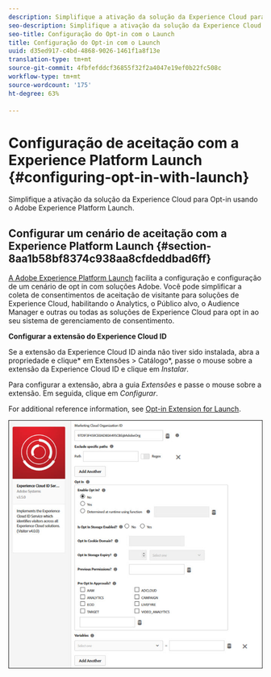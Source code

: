 ```yaml
---
description: Simplifique a ativação da solução da Experience Cloud para Opt-in usando o Adobe Experience Platform Launch.
seo-description: Simplifique a ativação da solução da Experience Cloud para Opt-in usando o Adobe Experience Platform Launch.
seo-title: Configuração do Opt-in com o Launch
title: Configuração do Opt-in com o Launch
uuid: d35ed917-c4bd-4868-9026-1461f1a8f13e
translation-type: tm+mt
source-git-commit: 4fbfefddcf36855f32f2a4047e19ef0b22fc508c
workflow-type: tm+mt
source-wordcount: '175'
ht-degree: 63%

---
```



# Configuração de aceitação com a Experience Platform Launch {#configuring-opt-in-with-launch}

Simplifique a ativação da solução da Experience Cloud para Opt-in usando o Adobe Experience Platform Launch.

## Configurar um cenário de aceitação com a Experience Platform Launch {#section-8aa1b58bf8374c938aa8cfdeddbad6ff}

[A Adobe Experience Platform Launch](https://docs.adobe.com/content/help/pt-BR/launch/using/overview.html) facilita a configuração e configuração de um cenário de opt in com soluções Adobe. Você pode simplificar a coleta de consentimentos de aceitação de visitante para soluções de Experience Cloud, habilitando o Analytics, o Público alvo, o Audience Manager e outras ou todas as soluções de Experience Cloud para opt in ao seu sistema de gerenciamento de consentimento.

**Configurar a extensão do Experience Cloud ID**

Se a extensão da Experience Cloud ID ainda não tiver sido instalada, abra a propriedade e clique* em Extensões > Catálogo*, passe o mouse sobre a extensão da Experience Cloud ID e clique em *Instalar*.

Para configurar a extensão, abra a guia *Extensões* e passe o mouse sobre a extensão. Em seguida, clique em *Configurar*.

For additional reference information, see [Opt-in Extension for Launch](https://docs.adobe.com/content/help/pt-BR/launch/using/extensions-ref/adobe-extension/id-service-extension/overview.html).

![](assets/optin-launch.jpg)


